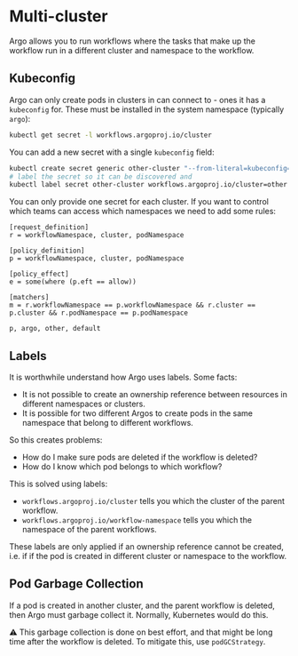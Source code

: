 # Multi-cluster

Argo allows you to run workflows where the tasks that make up the workflow run in a different cluster and namespace to
the workflow.

## Kubeconfig

Argo can only create pods in clusters in can connect to - ones it has a `kubeconfig` for. These must be installed in the
system namespace (typically `argo`):

```bash
kubectl get secret -l workflows.argoproj.io/cluster
```

You can add a new secret with a single `kubeconfig` field:

```bash
kubectl create secret generic other-cluster "--from-literal=kubeconfig=`kubectl config view --context=other --minify --raw -o json`"
# label the secret so it can be discovered and 
kubectl label secret other-cluster workflows.argoproj.io/cluster=other
```

You can only provide one secret for each cluster. If you want to control which teams can access which namespaces we need to add some rules:

```
[request_definition]
r = workflowNamespace, cluster, podNamespace

[policy_definition]
p = workflowNamespace, cluster, podNamespace

[policy_effect]
e = some(where (p.eft == allow))

[matchers]
m = r.workflowNamespace == p.workflowNamespace && r.cluster == p.cluster && r.podNamespace == p.podNamespace
```

```
p, argo, other, default
```

## Labels

It is worthwhile understand how Argo uses labels. Some facts:

* It is not possible to create an ownership reference between resources in different namespaces or clusters.
* It is possible for two different Argos to create pods in the same namespace that belong to different workflows.

So this creates problems:

* How do I make sure pods are deleted if the workflow is deleted?
* How do I know which pod belongs to which workflow?

This is solved using labels:

* `workflows.argoproj.io/cluster` tells you which the cluster of the parent workflow.
* `workflows.argoproj.io/workflow-namespace` tells you which the namespace of the parent workflows.

These labels are only applied if an ownership reference cannot be created, i.e. if if the pod is created in different
cluster or namespace to the workflow.

## Pod Garbage Collection

If a pod is created in another cluster, and the parent workflow is deleted, then Argo must garbage collect it. Normally,
Kubernetes would do this.

⚠️ This garbage collection is done on best effort, and that might be long time after the workflow is deleted. To
mitigate this, use `podGCStrategy`.

